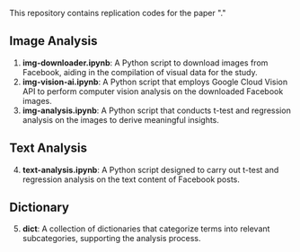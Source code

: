 This repository contains replication codes for the paper "."

## Image Analysis
1. **img-downloader.ipynb**: A Python script to download images from Facebook, aiding in the compilation of visual data for the study.
2. **img-vision-ai.ipynb**: A Python script that employs Google Cloud Vision API to perform computer vision analysis on the downloaded Facebook images.
3. **img-analysis.ipynb**: A Python script that conducts t-test and regression analysis on the images to derive meaningful insights.

## Text Analysis
4. **text-analysis.ipynb**: A Python script designed to carry out t-test and regression analysis on the text content of Facebook posts.

## Dictionary
5. **dict**: A collection of dictionaries that categorize terms into relevant subcategories, supporting the analysis process.
